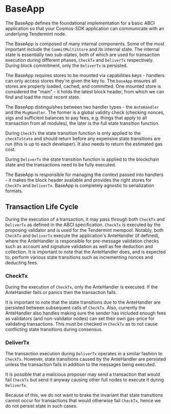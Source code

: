# BaseApp

The BaseApp defines the foundational implementation for a basic ABCI application
so that your Cosmos-SDK application can communicate with an underlying
Tendermint node.

The BaseApp is composed of many internal components. Some of the most important
include the `CommitMultiStore` and its internal state. The internal state is
essentially two sub-states, both of which are used for transaction execution
during different phases, `CheckTx` and `DeliverTx` respectively. During block
commitment, only the `DeliverTx` is persisted.

The BaseApp requires stores to be mounted via capabilities keys - handlers can
only access stores they're given the key to. The `baseApp` ensures all stores are
properly loaded, cached, and committed. One mounted store is considered the
"main" - it holds the latest block header, from which we can find and load the
most recent state.

The BaseApp distinguishes between two handler types - the `AnteHandler` and the
`MsgHandler`. The former is a global validity check (checking nonces, sigs and
sufficient balances to pay fees, e.g. things that apply to all transaction from
all modules), the later is the full state transition function.

During `CheckTx` the state transition function is only applied to the `checkTxState`
and should return before any expensive state transitions are run
(this is up to each developer). It also needs to return the estimated gas cost.

During `DeliverTx` the state transition function is applied to the blockchain
state and the transactions need to be fully executed.

The BaseApp is responsible for managing the context passed into handlers -
it makes the block header available and provides the right stores for `CheckTx`
and `DeliverTx`. BaseApp is completely agnostic to serialization formats.

## Transaction Life Cycle

During the execution of a transaction, it may pass through both `CheckTx` and
`DeliverTx` as defined in the ABCI specification. `CheckTx` is executed by the
proposing validator and is used for the Tendermint mempool. Notably, both
`CheckTx` and `DeliverTx` execute the application's AnteHandler (if defined),
where the AnteHandler is responsible for pre-message validation checks such as
account and signature validation as well as fee deduction and collection. It is
important to note that the AnteHandler does, and is expected to, perform various
state transitions such as incrementing nonces and deducting fees.

### CheckTx

During the execution of `CheckTx`, only the AnteHandler is executed. If the
AnteHandler fails or panics then the transaction fails.

It is important to note that the state transitions due to the AnteHandler are
persisted between subsequent calls of `CheckTx`. Also, currently the AnteHandler
also handles making sure the sender has included enough fees as validators
(and non-validator nodes) can set their own gas-price for validating transactions.
This must be checked in `CheckTx` as to not cause conflicting state transitions
during consensus.

### DeliverTx

The transaction execution during `DeliverTx` operates in a similar fashion to
`CheckTx`. However, state transitions caused by the AnteHandler are persisted
unless the transaction fails in addition to the messages being executed. 

It is possible that a malicious proposer may send a transaction that would fail
`CheckTx` but send it anyway causing other full nodes to execute it during
`DeliverTx`.

Because of this, we do not want to brake the invariant that state transitions
cannot occur for transactions that would otherwise fail `CheckTx`, hence we do
not persist state in such cases.
